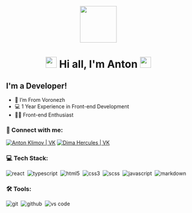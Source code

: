 <div align='center'>
  <img src="https://media.giphy.com/media/M9gbBd9nbDrOTu1Mqx/giphy.gif" width="100"/>
  <h1>
    <img src="https://media.giphy.com/media/hvRJCLFzcasrR4ia7z/giphy.gif" width="30px"/>
     Hi all, I'm Anton
    <img src="https://media.giphy.com/media/hvRJCLFzcasrR4ia7z/giphy.gif" width="30px"/>
  </h1>
</div>



 ## I'm a Developer!

- 📍 I’m From Voronezh
- 💻 1 Year Experience in Front-end Development
- 👨‍💻 Front-end Enthusiast

### 🤝 Connect with me:

[<img alt="Anton Klimov | VK" src="https://img.shields.io/badge/vk-4680C2.svg?&style=for-the-badge&logo=vk&logoColor=white" />][vk]
[<img alt="Dima Hercules | VK" src="https://img.shields.io/badge/Telegram-2CA5E0?style=for-the-badge&logo=telegram&logoColor=white]" />][telegram]


### 💻 Tech Stack:

<img alt="react" src="https://img.shields.io/badge/react-61DAFB.svg?&style=for-the-badge&logo=react&logoColor=fff" />&nbsp;
<img alt="typescript" src="https://img.shields.io/badge/typescript-007ACC.svg?&style=for-the-badge&logo=typescript&logoColor=fff" />&nbsp;
<img alt="html5" src="https://img.shields.io/badge/html-E34F26.svg?&style=for-the-badge&logo=html5&logoColor=fff" />&nbsp;
<img alt="css3" src="https://img.shields.io/badge/css-1572B6.svg?&style=for-the-badge&logo=css3&logoColor=fff" />&nbsp;
<img alt="scss" src="https://img.shields.io/badge/scss-CF649A.svg?&style=for-the-badge&logo=scss&logoColor=fff" />&nbsp;
<img alt="javascript" src="https://img.shields.io/badge/javascript-F7DF1E.svg?&style=for-the-badge&logo=javascript&logoColor=fff" />&nbsp;
<img alt="markdown" src="https://img.shields.io/badge/markdown-000.svg?&style=for-the-badge&logo=markdown&logoColor=fff" />&nbsp;

### 🛠 Tools:

<img alt="git" src="https://img.shields.io/badge/git-F05033.svg?&style=for-the-badge&logo=git&logoColor=fff" />&nbsp;
<img alt="github" src="https://img.shields.io/badge/github-000.svg?&style=for-the-badge&logo=github&logoColor=fff" />&nbsp;
<img alt="vs code" src="https://img.shields.io/badge/vs code-007ACC.svg?&style=for-the-badge&logo=visual-studio-code&logoColor=fff" />&nbsp;



[vk]: https://vk.com/happen_gaggen
[telegram]: https://t.me/ne_nado_dyadya
